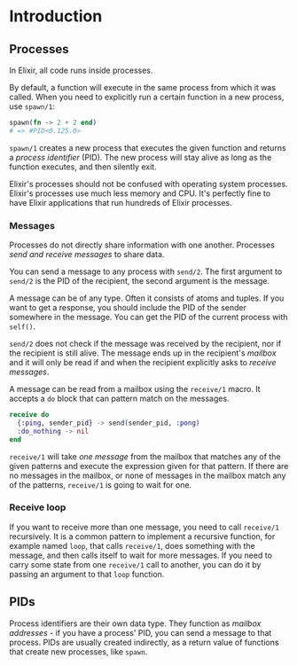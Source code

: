 # Introduction

## Processes

In Elixir, all code runs inside processes.

By default, a function will execute in the same process from which it was called. When you need to explicitly run a certain function in a new process, use `spawn/1`:

```elixir
spawn(fn -> 2 + 2 end)
# => #PID<0.125.0>
```

`spawn/1` creates a new process that executes the given function and returns a _process identifier_ (PID). The new process will stay alive as long as the function executes, and then silently exit.

Elixir's processes should not be confused with operating system processes. Elixir's processes use much less memory and CPU. It's perfectly fine to have Elixir applications that run hundreds of Elixir processes.

### Messages

Processes do not directly share information with one another. Processes _send and receive messages_ to share data.

You can send a message to any process with `send/2`. The first argument to `send/2` is the PID of the recipient, the second argument is the message.

A message can be of any type. Often it consists of atoms and tuples. If you want to get a response, you should include the PID of the sender somewhere in the message. You can get the PID of the current process with `self()`.

`send/2` does not check if the message was received by the recipient, nor if the recipient is still alive. The message ends up in the recipient's _mailbox_ and it will only be read if and when the recipient explicitly asks to _receive messages_.

A message can be read from a mailbox using the `receive/1` macro. It accepts a `do` block that can pattern match on the messages.

```elixir
receive do
  {:ping, sender_pid} -> send(sender_pid, :pong)
  :do_nothing -> nil
end
```

`receive/1` will take _one message_ from the mailbox that matches any of the given patterns and execute the expression given for that pattern. If there are no messages in the mailbox, or none of messages in the mailbox match any of the patterns, `receive/1` is going to wait for one.

### Receive loop

If you want to receive more than one message, you need to call `receive/1` recursively. It is a common pattern to implement a recursive function, for example named `loop`, that calls `receive/1`, does something with the message, and then calls itself to wait for more messages. If you need to carry some state from one `receive/1` call to another, you can do it by passing an argument to that `loop` function.

## PIDs

Process identifiers are their own data type. They function as _mailbox addresses_ - if you have a process' PID, you can send a message to that process. PIDs are usually created indirectly, as a return value of functions that create new processes, like `spawn`.
